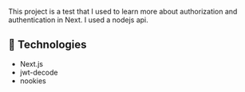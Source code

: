This project is a test that I used to learn more about authorization and authentication in Next. I used a nodejs api.

## 🔧 Technologies
- Next.js
- jwt-decode
- nookies
